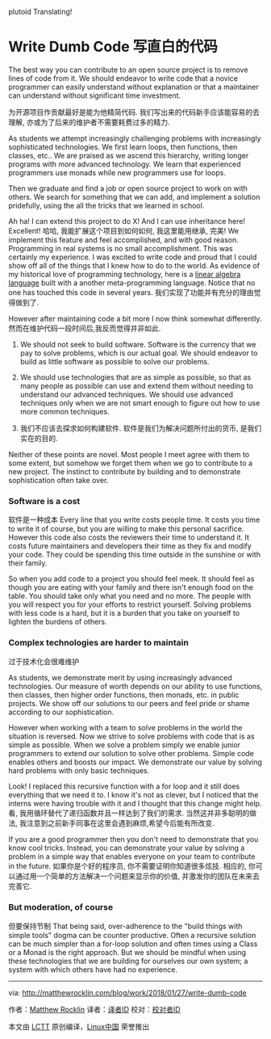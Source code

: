 plutoid Translating!

Write Dumb Code
写直白的代码
======
The best way you can contribute to an open source project is to remove lines of code from it. We should endeavor to write code that a novice programmer can easily understand without explanation or that a maintainer can understand without significant time investment.

为开源项目作贡献最好是能为他精简代码. 我们写出来的代码新手应该能容易的去理解, 亦或为了后来的维护者不需要耗费过多的精力.

As students we attempt increasingly challenging problems with increasingly sophisticated technologies. We first learn loops, then functions, then classes, etc.. We are praised as we ascend this hierarchy, writing longer programs with more advanced technology. We learn that experienced programmers use monads while new programmers use for loops.

Then we graduate and find a job or open source project to work on with others. We search for something that we can add, and implement a solution pridefully, using the all the tricks that we learned in school.

Ah ha! I can extend this project to do X! And I can use inheritance here! Excellent!
哈哈, 我能扩展这个项目到如何如何, 我这里能用继承, 完美!
We implement this feature and feel accomplished, and with good reason. Programming in real systems is no small accomplishment. This was certainly my experience. I was excited to write code and proud that I could show off all of the things that I knew how to do to the world. As evidence of my historical love of programming technology, here is a [linear algebra language][1] built with a another meta-programming language. Notice that no one has touched this code in several years.
我们实现了功能并有充分的理由觉得做到了.


However after maintaining code a bit more I now think somewhat differently.
然而在维护代码一段时间后,我反而觉得并非如此.
  1. We should not seek to build software. Software is the currency that we pay to solve problems, which is our actual goal. We should endeavor to build as little software as possible to solve our problems.
  2. We should use technologies that are as simple as possible, so that as many people as possible can use and extend them without needing to understand our advanced techniques. We should use advanced techniques only when we are not smart enough to figure out how to use more common techniques.

1. 我们不应该去探求如何构建软件. 软件是我们为解决问题所付出的货币, 是我们实在的目的.

Neither of these points are novel. Most people I meet agree with them to some extent, but somehow we forget them when we go to contribute to a new project. The instinct to contribute by building and to demonstrate sophistication often take over.

### Software is a cost
软件是一种成本
Every line that you write costs people time. It costs you time to write it of course, but you are willing to make this personal sacrifice. However this code also costs the reviewers their time to understand it. It costs future maintainers and developers their time as they fix and modify your code. They could be spending this time outside in the sunshine or with their family.

So when you add code to a project you should feel meek. It should feel as though you are eating with your family and there isn't enough food on the table. You should take only what you need and no more. The people with you will respect you for your efforts to restrict yourself. Solving problems with less code is a hard, but it is a burden that you take on yourself to lighten the burdens of others.

### Complex technologies are harder to maintain
过于技术化会很难维护

As students, we demonstrate merit by using increasingly advanced technologies. Our measure of worth depends on our ability to use functions, then classes, then higher order functions, then monads, etc. in public projects. We show off our solutions to our peers and feel pride or shame according to our sophistication.

However when working with a team to solve problems in the world the situation is reversed. Now we strive to solve problems with code that is as simple as possible. When we solve a problem simply we enable junior programmers to extend our solution to solve other problems. Simple code enables others and boosts our impact. We demonstrate our value by solving hard problems with only basic techniques.

Look! I replaced this recursive function with a for loop and it still does everything that we need it to. I know it's not as clever, but I noticed that the interns were having trouble with it and I thought that this change might help.
看, 我用循环替代了递归函数并且一样达到了我们的需求. 当然这并非多聪明的做法, 我注意到之前新手同事在这里会遇到麻烦,希望今后能有所改变.

If you are a good programmer then you don't need to demonstrate that you know cool tricks. Instead, you can demonstrate your value by solving a problem in a simple way that enables everyone on your team to contribute in the future.
如果你是个好的程序员, 你不需要证明你知道很多炫技. 相应的, 你可以通过用一个简单的方法解决一个问题来显示你的价值, 并激发你的团队在未来去完善它.
### But moderation, of course
但要保持节制
That being said, over-adherence to the "build things with simple tools" dogma can be counter productive. Often a recursive solution can be much simpler than a for-loop solution and often times using a Class or a Monad is the right approach. But we should be mindful when using these technologies that we are building for ourselves our own system; a system with which others have had no experience.


--------------------------------------------------------------------------------

via: http://matthewrocklin.com/blog/work/2018/01/27/write-dumb-code

作者：[Matthew Rocklin][a]
译者：[译者ID](https://github.com/译者ID)
校对：[校对者ID](https://github.com/校对者ID)

本文由 [LCTT](https://github.com/LCTT/TranslateProject) 原创编译，[Linux中国](https://linux.cn/) 荣誉推出

[a]:http://matthewrocklin.com
[1]:https://github.com/mrocklin/matrix-algebra
